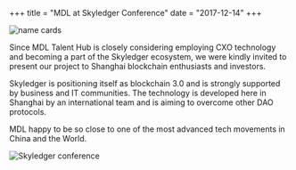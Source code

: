 +++
title = "MDL at Skyledger Conference"
date = "2017-12-14"
+++

![name cards](https://gateway.ipfs.io/ipfs/QmYNLsraSd5BZp9BmnEQ1woHPWdCNSvpHSFYm5m4QE4hf1/name%20cards.jpeg)

Since MDL Talent Hub is closely considering employing CXO technology and becoming a part of the Skyledger ecosystem,  we were kindly invited to present our project to Shanghai blockchain enthusiasts and investors. 

Skyledger is positioning itself as blockchain 3.0 and is strongly supported by business and IT communities. The technology is developed here in Shanghai by an international team and is aiming to overcome other DAO protocols. 

MDL happy to be so close to one of the most advanced tech movements in China and the World.

![Skyledger conference](https://gateway.ipfs.io/ipfs/Qmd7VLBVevfvXHRLKA3uZZvBz9SoJUZzpt2Mt7GhEXBiEt/skyledger%20conference.jpg)
